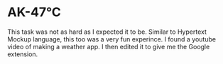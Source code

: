 # AK-47℃

This task was not as hard as I expected it to be. Similar to Hypertext Mockup language, this too was a very fun experince. I found a youtube video of making a weather app. I then edited it to give me the Google extension.
